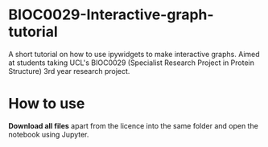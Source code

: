# BIOC0029-Interactive-graph-tutorial
A short tutorial on how to use ipywidgets to make interactive graphs. Aimed at students taking UCL's BIOC0029 (Specialist Research Project in Protein Structure) 3rd year research project.

# How to use
<b>Download all files</b> apart from the licence into the same folder and open the notebook using Jupyter.
